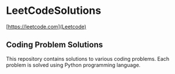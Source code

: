 # LeetCodeSolutions

[https://leetcode.com](Leetcode)

## Coding Problem Solutions

This repository contains solutions to various coding problems. Each problem is solved using Python programming language.
